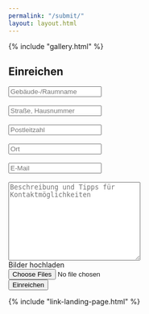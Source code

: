 ```yaml
---
permalink: "/submit/"
layout: layout.html
--- 
```

<div class="section-gallery-submit" id="section-gallery-submit">
{% include "gallery.html" %}
</div>
<section id="section-submission">
    <div class="container-submission">
    <h1 class="title-subpage title-submit">Einreichen</h1>
    <form name="submission" method="POST" data-netlify="true" onSubmit="submit" action="/success/">
        <input type="text" id="name" name="name" placeholder="Gebäude-/Raumname"><br><br>
        <input type="text" id="adresse" name="adresse" placeholder="Straße, Hausnummer"><br><br>
        <input type="text" id="plz" name="plz" placeholder="Postleitzahl"><br><br>
        <input type="text" id="ort" name="ort" placeholder="Ort" ><br><br>
        <input type="email" id="email" name="email" placeholder="E-Mail" ><br><br>
        <textarea id="description" name="description" placeholder="Beschreibung und Tipps für Kontaktmöglichkeiten" rows="10" cols="30" ></textarea><br>
        <div class="container-img-upload">
            <label for="file" class="btn-upload-file">Bilder hochladen</label><br>
            <input type="file" id="file" name="file" accept="image/*" multiple ><br>
        </div>
        <div class="btn-submit-container">
        <button class="btn-submit btn-submit-1" type="submit" value="Send Message">Einreichen</button>
        </div>
    </form>
    </div>
</section>
{% include "link-landing-page.html" %}
